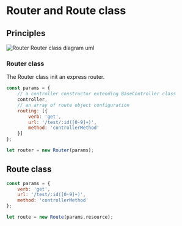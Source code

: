 # Router and Route class

## Principles
![Router Router class diagram uml](../../doc/core/router/Router-Router.png)
### Router class

The Router class init an express router.

```javascript
const params = {
    // a controller constructor extending BaseController class
    controller,
    // an array of route object configuration
    routing: [{
        verb: 'get',
        url: '/test/:id([0-9]+)',
        method: 'controllerMethod'
    }]
};
```

```javascript
let router = new Router(params);
```

## Route class
```javascript
const params = {
    verb: 'get',
    url: '/test/:id([0-9]+)',
    method: 'controllerMethod'
};
```

```javascript
let route = new Route(params,resource);
```